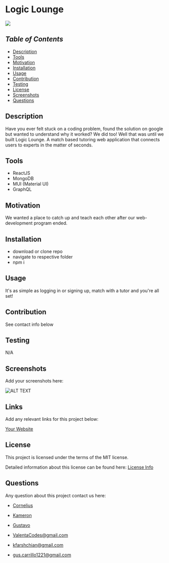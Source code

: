 # Logic Lounge

<a href="https://choosealicense.com/licenses/mit">
<img src="https://img.shields.io/badge/License-MIT-blue" />
</a>

## _Table of Contents_

- [Description](#description)
- [Tools](#tools)
- [Motivation](#motivation)
- [Installation](#installation)
- [Usage](#usage)
- [Contribution](#contribution)
- [Testing](#testing)
- [License](#license)
- [Screenshots](#screenshots)
- [Questions](#questions)

## **Description**

Have you ever felt stuck on a coding problem, found the solution on google but wanted to understand why it worked? We did too! Well that was until we built Logic Lounge. A match based tutoring web application that connects users to experts in the matter of seconds.

## **Tools**

- ReactJS
- MongoDB
- MUI (Material UI)
- GraphQL

## **Motivation**

We wanted a place to catch up and teach each other after our web-development program ended.

## **Installation**

- download or clone repo 
- navigate to respective folder 
- npm i

## **Usage**

It's as simple as logging in or signing up, match with a tutor and you're all set!

## **Contribution**

See contact info below

## **Testing**

N/A

## **Screenshots**

Add your screenshots here:

![ALT TEXT](URL)

## **Links**

Add any relevant links for this project below:

[Your Website](URL)

## License

This project is licensed under the terms of the MIT license.

Detailed information about this license can be found here: [License Info](https://choosealicense.com/licenses/mit)

## Questions

Any question about this project contact us here:

- [Cornelius](https://github.com/ValentaCodes)
- [Kameron](https://github.com/kfarshchian)
- [Gustavo](https://github.com/0zrk23)

- <ValentaCodes@gmail.com>
- <kfarshchian@gmail.com>
- <gus.carrillo1221@gmail.com>
